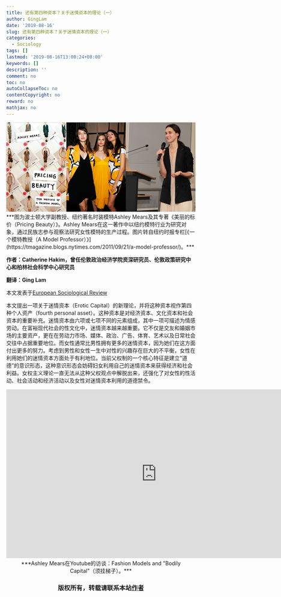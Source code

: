 ```yaml
---
title: 还有第四种资本？关于迷情资本的理论（一）
author: GingLam
date: '2019-08-16'
slug: 还有第四种资本？关于迷情资本的理论（一）
categories:
  - Sociology
tags: []
lastmod: '2019-08-16T13:00:24+08:00'
keywords: []
description: ''
comment: no
toc: no
autoCollapseToc: no
contentCopyright: no
reward: no
mathjax: no
---
```

<div align=center><img src="https://raw.githubusercontent.com/GingLam/Storage/master/Ashley.jpg"></div>
<div align=center>
</div>
***图为波士顿大学副教授、纽约著名时装模特Ashley Mears及其专著《美丽的标价（Pricing Beauty）》。Ashley Mears在这一著作中以纽约模特行业为研究对象，通过民族志参与观察法研究女性模特的生产过程。图片转自纽约时报专栏[《一个模特教授（A Model Professor）》](https://tmagazine.blogs.nytimes.com/2011/09/21/a-model-professor/)。***

**作者：Catherine Hakim，曾任伦敦政治经济学院资深研究员、伦敦政策研究中心和柏林社会科学中心研究员**

**翻译：Ging Lam**

本文发表于[European Sociological Review](https://academic.oup.com/esr/article-abstract/26/5/499/506250)

本文提出一项关于迷情资本（Erotic Capital）的新理论，并将这种资本视作第四种个人资产（fourth personal asset）。这种资本是对经济资本、文化资本和社会资本的重要补充。迷情资本由六项或七项不同的元素组成，其中一项可描述为情感劳动。在富裕现代社会的性文化中，迷情资本越来越重要。它不仅是交友和婚姻市场的主要资产，更在在劳动力市场、媒体、政治、广告、体育、艺术以及日常社会交往中占据重要地位。而女性通常比男性拥有更多的迷情资本，因为她们在这方面付出更多的努力。考虑到男性和女性一生中对性的兴趣存在巨大的不平衡，女性在利用她们的迷情资本方面处于有利地位。当前父权制的一个核心特征是建立“道德”的意识形态，这种意识形态会妨碍妇女利用自己的迷情资本来获得经济和社会利益。女权主义理论一直无法从这种父权观点中解脱出来，还强化了对女性的性活动、社会活动和经济活动以及女性对迷情资本利用的道德禁令。

<!--more-->



<div align=center><iframe width="800" height="450" src="https://www.youtube.com/embed/EG2iU92_FKE" frameborder="0" allow="accelerometer; autoplay; encrypted-media; gyroscope; picture-in-picture" allowfullscreen></iframe>
<div align=center>
***Ashley Mears在Youtube的访谈：Fashion Models and "Bodily Capital"（须挂梯子）。***

### 版权所有，转载请联系本站[作者](mailto:linj83@mail2.sysu.edu.cn)
